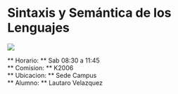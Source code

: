 # Sintaxis y Semántica de los Lenguajes

![](https://www.frba.utn.edu.ar/wp-content/uploads/2016/08/logo-utn.ba-horizontal-e1471367724904.jpg)

** Horario: ** Sab 08:30 a 11:45 <br>
** Comision: ** K2006 <br>
** Ubicacion: ** Sede Campus <br>
** Alumno: ** Lautaro Velazquez <br>
